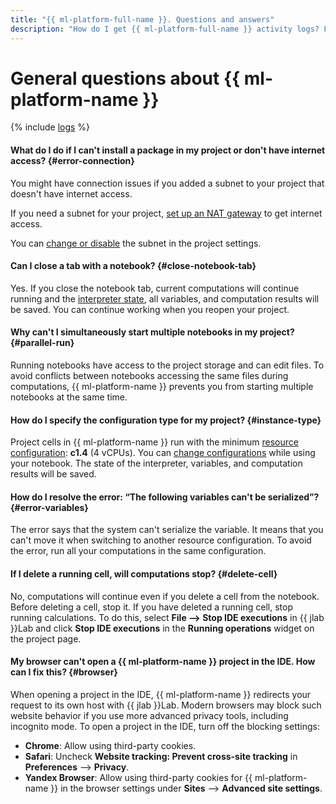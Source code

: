 ```yaml
---
title: "{{ ml-platform-full-name }}. Questions and answers"
description: "How do I get {{ ml-platform-full-name }} activity logs? Find the answer to this and other questions in this article."
---
```


# General questions about {{ ml-platform-name }}

{% include [logs](../../_qa/logs.md) %}

#### What do I do if I can't install a package in my project or don't have internet access? {#error-connection}

You might have connection issues if you added a subnet to your project that doesn't have internet access.

If you need a subnet for your project, [set up an NAT gateway](../../vpc/operations/create-nat-gateway.md) to get internet access.

You can [change or disable](../operations/projects/update.md) the subnet in the project settings.

#### Can I close a tab with a notebook? {#close-notebook-tab}

Yes. If you close the notebook tab, current computations will continue running and the [interpreter state](../concepts/save-state.md), all variables, and computation results will be saved. You can continue working when you reopen your project.

#### Why can't I simultaneously start multiple notebooks in my project? {#parallel-run}

Running notebooks have access to the project storage and can edit files. To avoid conflicts between notebooks accessing the same files during computations, {{ ml-platform-name }} prevents you from starting multiple notebooks at the same time.

#### How do I specify the configuration type for my project? {#instance-type}

Project cells in {{ ml-platform-name }} run with the minimum [resource configuration](../concepts/configurations.md): **c1.4** (4 vCPUs). You can [change configurations](../operations/projects/control-compute-resources.md#config) while using your notebook. The state of the interpreter, variables, and computation results will be saved.

#### How do I resolve the error: <q>The following variables can't be serialized</q>? {#error-variables}

The error says that the system can't serialize the variable. It means that you can't move it when switching to another resource configuration. To avoid the error, run all your computations in the same configuration.

#### If I delete a running cell, will computations stop? {#delete-cell}

No, computations will continue even if you delete a cell from the notebook. Before deleting a cell, stop it. If you have deleted a running cell, stop running calculations. To do this, select **File ⟶ Stop IDE executions** in {{ jlab }}Lab and click **Stop IDE executions** in the **Running operations** widget on the project page.

#### My browser can't open a {{ ml-platform-name }} project in the IDE. How can I fix this? {#browser}

When opening a project in the IDE, {{ ml-platform-name }} redirects your request to its own host with {{ jlab }}Lab. Modern browsers may block such website behavior if you use more advanced privacy tools, including incognito mode. To open a project in the IDE, turn off the blocking settings:

* **Chrome**: Allow using third-party cookies.
* **Safari**: Uncheck **Website tracking: Prevent cross-site tracking** in **Preferences** ⟶ **Privacy**.
* **Yandex Browser**: Allow using third-party cookies for {{ ml-platform-name }} in the browser settings under **Sites** ⟶ **Advanced site settings**.
